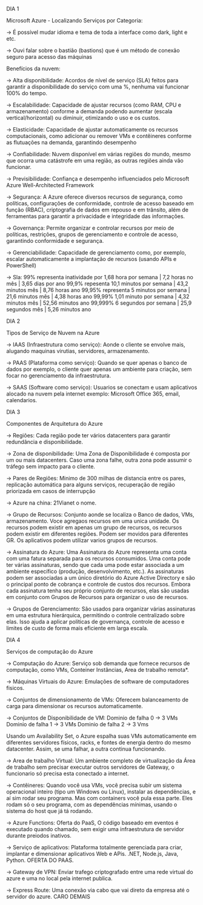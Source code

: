 DIA 1

Microsoft Azure - Localizando Serviços por Categoria:

-> É possível mudar idioma e tema de toda a interface como dark, light e etc.

-> Ouvi falar sobre o bastião (bastions) que é um método de conexão seguro para acesso das máquinas

Benefícios da nuvem:

-> Alta disponibilidade: Acordos de nível de serviço (SLA) feitos para garantir a disponibilidade do serviço com uma %, nenhuma vai funcionar 100% do tempo.

-> Escalabilidade: Capacidade de ajustar recursos (como RAM, CPU e armazenamento) conforme a demanda podendo aumentar (escala vertical/horizontal) ou diminuir, otimizando o uso e os custos.

-> Elasticidade: Capacidade de ajustar automaticamente os recursos computacionais, como adicionar ou remover VMs e contêineres conforme as flutuações na demanda, garantindo desempenho

-> Confiabilidade: Nuvem disponível em várias regiões do mundo, mesmo que ocorra uma catástrofe em uma região, as outras regiões ainda vão funcionar.

-> Previsibilidade: Confiança e desempenho influenciados pelo Microsoft Azure Well-Architected Framework

-> Segurança: A Azure oferece diversos recursos de segurança, como políticas, configurações de conformidade, controle de acesso baseado em função (RBAC), criptografia de dados em repouso e em trânsito, além de ferramentas para garantir a privacidade e integridade das informações.

-> Governança: Permite organizar e controlar recursos por meio de políticas, restrições, grupos de gerenciamento e controle de acesso, garantindo conformidade e segurança.

-> Gerenciabilidade: Capacidade de gerenciamento como, por exemplo, escalar automaticamente a implantação de recursos (usando APIs e PowerShell)

-> Sla: 99% representa inatividade por 1,68 hora por semana | 7,2 horas no mês | 3,65 dias por ano
        99,9% repesenta 10,1 minutos por semana | 43,2 minutos mês | 8,76 horas ano
        99,95% representa 5 minutos por semana | 21,6 minutos mês | 4,38 horas ano
        99,99% 1,01 minuto por semana | 4,32 minutos mês | 52,56 minutos ano
        99,999% 6 segundos por semana | 25,9 segundos mês | 5,26 minutos ano

DIA 2

Tipos de Serviço de Nuvem na Azure

-> IAAS (Infraestrutura como serviço): Aonde o cliente se envolve mais, alugando maquinas virutias, servidores, armazenamento.

-> PAAS (Plataforma como serviço): Quando se quer apenas o banco de dados por exemplo, o cliente quer apenas um ambiente para criação, sem focar no gerenciamento da infraestrutura.

-> SAAS (Software como serviço): Usuarios se conectam e usam aplicativos alocado na nuvem pela internet exemplo: Microsoft Office 365, email, calendarios.

DIA 3 

Componentes de Arquitetura do Azure

-> Regiões: Cada região pode ter vários datacenters para garantir redundância e disponibilidade.

-> Zona de disponibilidade: Uma Zona de Disponibilidade é composta por um ou mais datacenters. Caso uma zona falhe, outra zona pode assumir o tráfego sem impacto para o cliente.

-> Pares de Regiões: Minimo de 300 milhas de distancia entre os pares, replicação automática para alguns serviços, recuperação de região priorizada em casos de interrupção 

-> Azure na china: 21Vianet o nome.

-> Grupo de Recursos: Conjunto aonde se localiza o Banco de dados, VMs, armazenamento. Voce agregaos recursos em uma unica unidade. Os recursos podem existir em apenas um grupo de recursos, os recursos podem existir em diferentes regiões. Podem ser movidos para diferentes GR. Os aplicativos podem utilizar varios grupos de recursos.

-> Assinatura do Azure: Uma Assinatura do Azure representa uma conta com uma fatura separada para os recursos consumidos. Uma conta pode ter várias assinaturas, sendo que cada uma pode estar associada a um ambiente específico (produção, desenvolvimento, etc.). As assinaturas podem ser associadas a um único diretório do Azure Active Directory e são o principal ponto de cobrança e controle de custos dos recursos. Embora cada assinatura tenha seu próprio conjunto de recursos, elas são usadas em conjunto com Grupos de Recursos para organizar o uso de recursos.

-> Grupos de Gerenciamento: São usados para organizar várias assinaturas em uma estrutura hierárquica, permitindo o controle centralizado sobre elas. Isso ajuda a aplicar políticas de governança, controle de acesso e limites de custo de forma mais eficiente em larga escala.

DIA 4

Serviços de computação do Azure

-> Computação do Azure: Serviço sob demanda que fornece recursos de computação, como VMs, Conteiner Instâncias, Area de trabalho remota*.

-> Máquinas Virtuais do Azure: Emulações de software de computadores fisicos.

-> Conjuntos de dimensionamento de VMs: Oferecem balanceamento de carga para dimensionar os recursos automaticamente.

-> Conjuntos de Disponibilidade de VM: 
        Dominio de falha 0 -> 3 VMs
        Dominio de falha 1 -> 3 VMs
        Dominio de falha 2 -> 3 Vms
        
Usando um Availability Set, o Azure espalha suas VMs automaticamente em diferentes servidores físicos, racks, e fontes de energia dentro do mesmo datacenter. Assim, se uma falhar, a outra continua funcionando.

-> Area de trabalho Virtual: Um ambiente completo de virtualização da Área de trabalho sem precisar executar outros servidores de Gateway, o funcionario só precisa esta conectado a internet.

-> Contêineres: Quando você usa VMs, você precisa subir um sistema operacional inteiro (tipo um Windows ou Linux), instalar as dependências, e aí sim rodar seu programa. Mas com containers você pula essa parte. Eles rodam só o seu programa, com as dependências mínimas, usando o sistema do host que já tá rodando.

-> Azure Functions: Oferta do PaaS, O código baseado em eventos é executado quando chamado, sem exigir uma infraestrutura de servidor durante preiodos inativos.

-> Serviço de aplicativos: Plataforma totalmente gerenciada para criar, implantar e dimensionar aplicativos Web e APis. .NET, Node.js, Java, Python. OFERTA DO PAAS.

-> Gateway de VPN: Enviar trafego criptografado entre uma rede virtual do azure e uma no local pela internet publica.

-> Express Route: Uma conexão via cabo que vai direto da empresa até o servidor do azure. CARO DEMAIS
